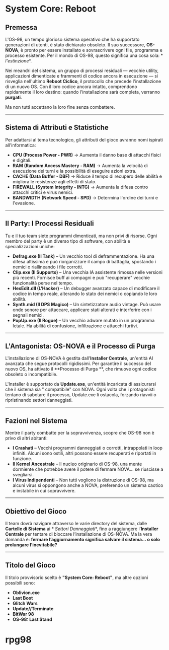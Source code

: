 # System Core: Reboot

## Premessa

L'OS-98, un tempo glorioso sistema operativo che ha supportato generazioni di utenti, è stato
dichiarato obsoleto. Il suo successore, **OS-NOVA**, è pronto per essere installato e sovrascrivere
ogni file, programma e processo esistente. Per il mondo di OS-98, questo significa una cosa sola: *
*l'estinzione**.

Nei meandri del sistema, un gruppo di processi residuali — vecchie utility, applicazioni dimenticate
e frammenti di codice ancora in esecuzione — si risveglia nell'ultimo **Reboot Ciclico**, il
protocollo che precede l'installazione di un nuovo OS. Con il loro codice ancora intatto,
comprendono rapidamente il loro destino: quando l'installazione sarà completa, verranno **purgati**.

Ma non tutti accettano la loro fine senza combattere.

---

## Sistema di Attributi e Statistiche

Per adattarsi al tema tecnologico, gli attributi del gioco avranno nomi ispirati all'informatica:

- **CPU (Process Power - PWR)** → Aumenta il danno base di attacchi fisici e digitali.
- **RAM (Random Access Mastery - RAM)** → Aumenta la velocità di esecuzione dei turni e la
  possibilità di eseguire azioni extra.
- **CACHE (Data Buffer - DBF)** → Riduce il tempo di recupero delle abilità e migliora le resistenze
  agli effetti di stato.
- **FIREWALL (System Integrity - INTG)** → Aumenta la difesa contro attacchi critici e virus nemici.
- **BANDWIDTH (Network Speed - SPD)** → Determina l'ordine dei turni e l'evasione.

---

## Il Party: I Processi Residuali

Tu e il tuo team siete programmi dimenticati, ma non privi di risorse. Ogni membro del party è un
diverso tipo di software, con abilità e specializzazioni uniche:

- **Defrag.exe (Il Tank)** – Un vecchio tool di deframmentazione. Ha una difesa altissima e può
  riorganizzare il campo di battaglia, spostando i nemici o riallineando i file corrotti.
- **Clip.exe (Il Supporto)** – Una vecchia IA assistente rimossa nelle versioni più recenti.
  Fornisce buff ai compagni e può "recuperare" vecchie funzionalità perse nel tempo.
- **HexEdit.dll (L’Hacker)** – Un debugger avanzato capace di modificare il codice in tempo reale,
  alterando lo stato dei nemici o copiando le loro abilità.
- **Synth.mid (Il DPS Magico)** – Un sintetizzatore audio vintage. Può usare onde sonore per
  attaccare, applicare stati alterati e interferire con i segnali nemici.
- **PopUp.exe (Il Rogue)** – Un vecchio adware mutato in un programma letale. Ha abilità di
  confusione, infiltrazione e attacchi furtivi.

---

## L'Antagonista: OS-NOVA e il Processo di Purga

L'installazione di OS-NOVA è gestita dall'**Installer Centrale**, un'entità AI avanzata che segue
protocolli rigidissimi. Per garantire il successo del nuovo OS, ha attivato il **Processo di Purga
**, che rimuove ogni codice obsoleto o incompatibile.

L'Installer è supportato da **Update.exe**, un'entità incaricata di assicurarsi che il sistema sia "
compatibile" con NOVA. Ogni volta che i protagonisti tentano di sabotare il processo, Update.exe li
ostacola, forzando riavvii o ripristinando settori danneggiati.

---

## Fazioni nel Sistema

Mentre il party combatte per la sopravvivenza, scopre che OS-98 non è privo di altri abitanti:

- **I Crashati** – Vecchi programmi danneggiati o corrotti, intrappolati in loop infiniti. Alcuni
  sono ostili, altri possono essere recuperati e riportati in funzione.
- **Il Kernel Ancestrale** – Il nucleo originario di OS-98, una mente dormiente che potrebbe avere
  il potere di fermare NOVA… se riuscisse a svegliarsi.
- **I Virus Indipendenti** – Non tutti vogliono la distruzione di OS-98, ma alcuni virus si
  oppongono anche a NOVA, preferendo un sistema caotico e instabile in cui sopravvivere.

---

## Obiettivo del Gioco

Il team dovrà navigare attraverso le varie directory del sistema, dalle **Cartelle di Sistema** ai *
*Settori Danneggiati**, fino a raggiungere l’**Installer Centrale** per tentare di bloccare
l’installazione di OS-NOVA. Ma la vera domanda è: **fermare l’aggiornamento significa salvare il
sistema… o solo prolungare l’inevitabile?**

---

## Titolo del Gioco

Il titolo provvisorio scelto è **"System Core: Reboot"**, ma altre opzioni possibili sono:

- **Oblivion.exe**
- **Last Boot**
- **Glitch Wars**
- **Update//Terminate**
- **BitWar 98**
- **OS-98: Last Stand**

# rpg98
